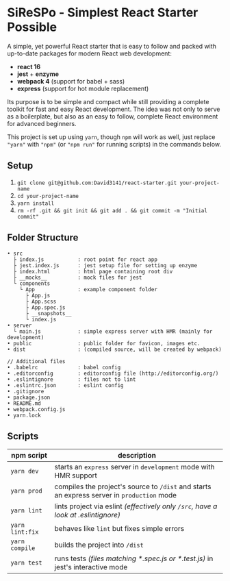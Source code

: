 # SiReSPo - Simplest React Starter Possible

A simple, yet powerful React starter that is easy to follow and packed with up-to-date packages for modern React web development:

- **react 16**
- **jest** + **enzyme**
- **webpack 4** (support for babel + sass)
- **express** (support for hot module replacement)

Its purpose is to be simple and compact while still providing a complete toolkit for fast and easy React development.
The idea was not only to serve as a boilerplate, but also as an easy to follow, complete React environment for advanced beginners.

This project is set up using `yarn`, though `npm` will work as well, just replace
`"yarn"` with `"npm"` (or `"npm run"` for running scripts) in the commands below.

## Setup

1. `git clone git@github.com:David3141/react-starter.git your-project-name`
2. `cd your-project-name`
3. `yarn install`
4. `rm -rf .git && git init && git add . && git commit -m "Initial commit"`

## Folder Structure

```
• src
  ├ index.js           : root point for react app
  ├ jest.index.js      : jest setup file for setting up enzyme
  ├ index.html         : html page containing root div
  ├ __mocks__          : mock files for jest
  └ components
    └ App              : example component folder
      ├ App.js
      ├ App.scss
      ├ App.spec.js
      ├ __snapshots__
      └ index.js
• server
  └ main.js            : simple express server with HMR (mainly for development)
• public               : public folder for favicon, images etc.
• dist                 : (compiled source, will be created by webpack)

// Additional files
• .babelrc             : babel config
• .editorconfig        : editorconfig file (http://editorconfig.org/)
• .eslintignore        : files not to lint
• .eslintrc.json       : eslint config
• .gitignore
• package.json
• README.md
• webpack.config.js
• yarn.lock
```

## Scripts

| npm script      | description                                                                                |
| --------------- | ------------------------------------------------------------------------------------------ |
| `yarn dev`      | starts an `express` server in `development` mode with HMR support                          |
| `yarn prod`     | compiles the project's source to `/dist` and starts an express server in `production` mode |
| `yarn lint`     | lints project via eslint _(effectively only `/src`, have a look at .eslintignore)_         |
| `yarn lint:fix` | behaves like `lint` but fixes simple errors                                                |
| `yarn compile`  | builds the project into `/dist`                                                            |
| `yarn test`     | runs tests _(files matching \*.spec.js or \*.test.js)_ in jest's interactive mode          |
